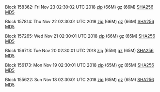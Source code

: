 Block 158362: Fri Nov 23 02:30:02 UTC 2018 [zip](https://files.01coin.io/mainnet/2018-11-23/bootstrap.dat.zip) (66M) [gz](https://files.01coin.io/mainnet/2018-11-23/bootstrap.dat.tar.gz) (66M) [SHA256](https://files.01coin.io/mainnet/2018-11-23/sha256.txt) [MD5](https://files.01coin.io/mainnet/2018-11-23/md5.txt)

Block 157814: Thu Nov 22 02:30:01 UTC 2018 [zip](https://files.01coin.io/mainnet/2018-11-22/bootstrap.dat.zip) (66M) [gz](https://files.01coin.io/mainnet/2018-11-22/bootstrap.dat.tar.gz) (66M) [SHA256](https://files.01coin.io/mainnet/2018-11-22/sha256.txt) [MD5](https://files.01coin.io/mainnet/2018-11-22/md5.txt)

Block 157265: Wed Nov 21 02:30:01 UTC 2018 [zip](https://files.01coin.io/mainnet/2018-11-21/bootstrap.dat.zip) (66M) [gz](https://files.01coin.io/mainnet/2018-11-21/bootstrap.dat.tar.gz) (65M) [SHA256](https://files.01coin.io/mainnet/2018-11-21/sha256.txt) [MD5](https://files.01coin.io/mainnet/2018-11-21/md5.txt)

Block 156713: Tue Nov 20 02:30:01 UTC 2018 [zip](https://files.01coin.io/mainnet/2018-11-20/bootstrap.dat.zip) (65M) [gz](https://files.01coin.io/mainnet/2018-11-20/bootstrap.dat.tar.gz) (65M) [SHA256](https://files.01coin.io/mainnet/2018-11-20/sha256.txt) [MD5](https://files.01coin.io/mainnet/2018-11-20/md5.txt)

Block 156173: Mon Nov 19 02:30:01 UTC 2018 [zip](https://files.01coin.io/mainnet/2018-11-19/bootstrap.dat.zip) (65M) [gz](https://files.01coin.io/mainnet/2018-11-19/bootstrap.dat.tar.gz) (65M) [SHA256](https://files.01coin.io/mainnet/2018-11-19/sha256.txt) [MD5](https://files.01coin.io/mainnet/2018-11-19/md5.txt)

Block 155622: Sun Nov 18 02:30:01 UTC 2018 [zip](https://files.01coin.io/mainnet/2018-11-18/bootstrap.dat.zip) (65M) [gz](https://files.01coin.io/mainnet/2018-11-18/bootstrap.dat.tar.gz) (65M) [SHA256](https://files.01coin.io/mainnet/2018-11-18/sha256.txt) [MD5](https://files.01coin.io/mainnet/2018-11-18/md5.txt)
